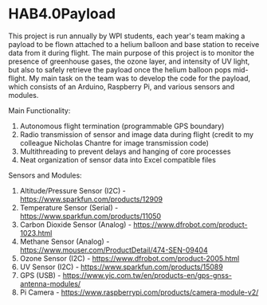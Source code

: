 # HAB4.0Payload

This project is run annually by WPI students, each year's team making a payload to be flown attached to a helium balloon and base station to receive data from it during flight. The main purpose of this project is to monitor the presence of greenhouse gases, the ozone layer, and intensity of UV light, but also to safely retrieve the payload once the helium balloon pops mid-flight. My main task on the team was to develop the code for the payload, which consists of an Arduino, Raspberry Pi, and various sensors and modules.

Main Functionality:
1. Autonomous flight termination (programmable GPS boundary)
2. Radio transmission of sensor and image data during flight (credit to my colleague Nicholas Chantre for image transmission code)
3. Multithreading to prevent delays and hanging of core processes
3. Neat organization of sensor data into Excel compatible files

Sensors and Modules:
1. Altitude/Pressure Sensor (I2C) - https://www.sparkfun.com/products/12909
2. Temperature Sensor (Serial) - https://www.sparkfun.com/products/11050
3. Carbon Dioxide Sensor (Analog) - https://www.dfrobot.com/product-1023.html
4. Methane Sensor (Analog) - https://www.mouser.com/ProductDetail/474-SEN-09404
5. Ozone Sensor (I2C) - https://www.dfrobot.com/product-2005.html
6. UV Sensor (I2C) - https://www.sparkfun.com/products/15089
7. GPS (USB) - https://www.yic.com.tw/en/products-en/gps-gnss-antenna-modules/
8. Pi Camera - https://www.raspberrypi.com/products/camera-module-v2/
